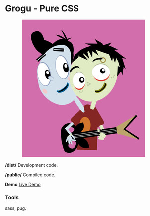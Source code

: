 # Grogu - Pure CSS

<p align="center" class="bg">
  <a href="https://github.com/madelynarana/pure_css/tree/master/frank_len"><img src="./src/img/frankLen.png" /></a>
</p>

<b>/dist/</b> Development code.

<b>/public/</b> Compiled code.

<b>Demo</b> <a href="https://madelynarana.github.io/pure_css/frank_len/public/" target="_blank">Live Demo</a>

### Tools

sass, pug.


